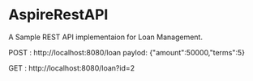 # AspireRestAPI

A Sample REST API implementaion for Loan Management.

POST : 
  http://localhost:8080/loan
 paylod:
  {"amount":50000,"terms":5}
  
GET : 
  http://localhost:8080/loan?id=2
